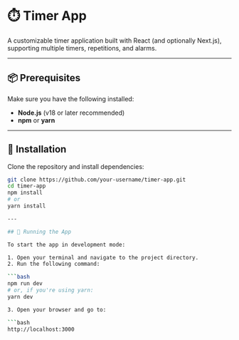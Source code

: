 # ⏱️ Timer App

A customizable timer application built with React (and optionally Next.js), supporting multiple timers, repetitions, and alarms.

---

## 📦 Prerequisites

Make sure you have the following installed:

- **Node.js** (v18 or later recommended)
- **npm** or **yarn**

---

## 🔧 Installation

Clone the repository and install dependencies:

```bash
git clone https://github.com/your-username/timer-app.git
cd timer-app
npm install
# or
yarn install

---

## 🏃 Running the App

To start the app in development mode:

1. Open your terminal and navigate to the project directory.
2. Run the following command:

```bash
npm run dev
# or, if you're using yarn:
yarn dev

3. Open your browser and go to:

```bash
http://localhost:3000
